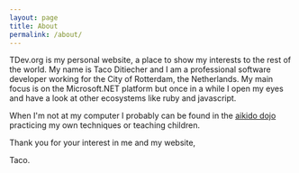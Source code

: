 ```yaml
---
layout: page
title: About
permalink: /about/
---
```


TDev.org is my personal website, a place to show my interests to the rest of the
world. My name is Taco Ditiecher and I am a professional software developer
working for the City of Rotterdam, the Netherlands. My main focus is on the
Microsoft.NET platform but once in a while I open my eyes and have a look at
other ecosystems like ruby and javascript.

When I'm not at my computer I probably can be found in the
[aikido dojo](http://aikidospijkenisse.nl/) practicing my own techniques or teaching children.

Thank you for your interest in me and my website,

Taco.
